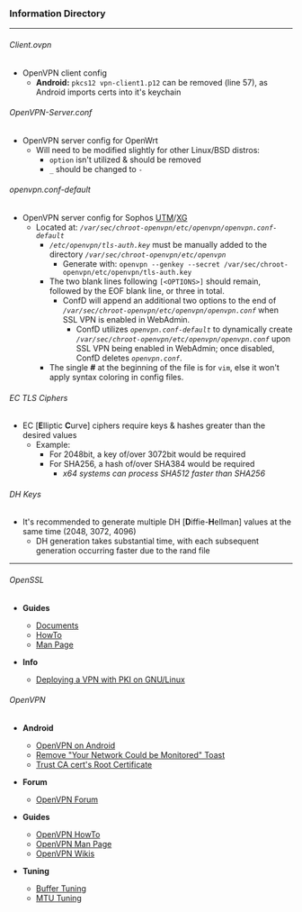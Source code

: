 ### Information Directory ###
---
###### Client.ovpn ######
- OpenVPN client config
  - **Android:** `pkcs12 vpn-client1.p12` can be removed (line 57), as Android imports certs into it's keychain

###### OpenVPN-Server.conf ######
- OpenVPN server config for OpenWrt
  - Will need to be modified slightly for other Linux/BSD distros:
    - `option` isn't utilized & should be removed
    - `_` should be changed to `-`

###### openvpn.conf-default ######
- OpenVPN server config for Sophos [UTM](https://www.sophos.com/en-us/products/unified-threat-management.aspx)/[XG](https://www.sophos.com/en-us/products/next-gen-firewall.aspx)
  - Located at: *`/var/sec/chroot-openvpn/etc/openvpn/openvpn.conf-default`*
    - *`/etc/openvpn/tls-auth.key`* must be manually added to the directory *`/var/sec/chroot-openvpn/etc/openvpn`*
      - Generate with: `openvpn --genkey --secret /var/sec/chroot-openvpn/etc/openvpn/tls-auth.key`
    - The two blank lines following `[<OPTIONS>]` should remain, followed by the EOF blank line, or three in total.
      - ConfD will append an additional two options to the end of *`/var/sec/chroot-openvpn/etc/openvpn/openvpn.conf`* when SSL VPN is enabled in WebAdmin.
        - ConfD utilizes *`openvpn.conf-default`* to dynamically create *`/var/sec/chroot-openvpn/etc/openvpn/openvpn.conf`* upon SSL VPN being enabled in WebAdmin; once disabled, ConfD deletes *`openvpn.conf`*.
    - The single **#** at the beginning of the file is for `vim`, else it won't apply syntax coloring in config files.

###### EC TLS Ciphers ######
  - EC [**E**lliptic **C**urve] ciphers require keys & hashes greater than the desired values
    - Example:
      - For 2048bit, a key of/over 3072bit would be required
      - For SHA256, a hash of/over SHA384 would be required
        - *x64 systems can process SHA512 faster than SHA256*

###### DH Keys ######
  - It's recommended to generate multiple DH [**D**iffie-**H**ellman] values at the same time (2048, 3072, 4096)
    - DH generation takes substantial time, with each subsequent generation occurring faster due to the rand file

---

###### OpenSSL #######
  * **Guides**
    * [Documents](https://www.openssl.org/docs/|OpenSSL)
    * [HowTo](https://www.openssl.org/docs/HOWTO/|OpenSSL)
    * [Man Page](https://www.openssl.org/docs/apps/openssl.html|OpenSSL)

  * **Info**
    * [Deploying a VPN with PKI on GNU/Linux](http://archive.oreilly.com/pub/a/security/2004/10/21/vpns_and_pki.html?page=1)

###### OpenVPN ######
  * **Android**
    * [OpenVPN on Android](https://docs.openvpn.net/docs/openvpn-connect/openvpn-connect-android-faq.html)
    * [Remove "Your Network Could be Monitored" Toast](http://forum.xda-developers.com/google-nexus-5/help/howto-install-custom-cert-network-t2533550)
    * [Trust CA cert's Root Certificate](http://wiki.cacert.org/FAQ/ImportRootCert#Android_Phones)

  * **Forum**
    * [OpenVPN Forum](https://forums.openvpn.net/)

  * **Guides**
    * [OpenVPN HowTo](https://openvpn.net/index.php/open-source/documentation/howto.html)
    * [OpenVPN Man Page](https://community.openvpn.net/openvpn/wiki/Openvpn24ManPage)
    * [OpenVPN Wikis](https://community.openvpn.net/openvpn/wiki)

  * **Tuning**
    * [Buffer Tuning](http://winaero.com/blog/speed-up-openvpn-and-get-faster-speed-over-its-channel/)
    * [MTU Tuning](https://community.openvpn.net/openvpn/wiki/Gigabit_Networks_Linux)
